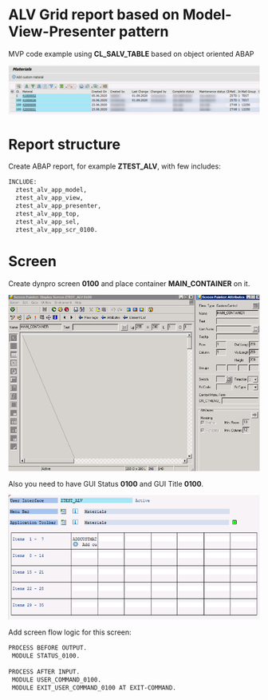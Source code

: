 # ALV Grid report based on Model-View-Presenter pattern

MVP code example using **CL_SALV_TABLE** based on object oriented ABAP

![ALV grid screen.png](/images/ALV_grid_screen.png)

# Report structure
Create ABAP report, for example **ZTEST_ALV**, with few includes:
```abap
INCLUDE:
  ztest_alv_app_model,
  ztest_alv_app_view,
  ztest_alv_app_presenter,
  ztest_alv_app_top,
  ztest_alv_app_sel,
  ztest_alv_app_scr_0100.
```

# Screen
Create dynpro screen **0100** and place container **MAIN_CONTAINER** on it. 

![0100 Screen](/images/0100_screen.png)


Also you need to have GUI Status **0100** and GUI Title **0100**.

![0100 GUI Status](/images/0100_gui_status.png)


Add screen flow logic for this screen:
```abap
PROCESS BEFORE OUTPUT.
 MODULE STATUS_0100.

PROCESS AFTER INPUT.
 MODULE USER_COMMAND_0100.
 MODULE EXIT_USER_COMMAND_0100 AT EXIT-COMMAND.
 ```
